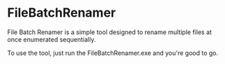 # FileBatchRenamer

File Batch Renamer is a simple tool designed to rename multiple files at once enumerated sequentially.

To use the tool, just run the FileBatchRenamer.exe and you're good to go.
